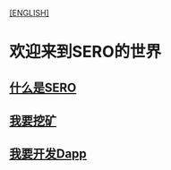 [[ENGLISH]](/index.html)

# **欢迎来到SERO的世界**



## [什么是SERO](/zh/index.html?file=home-Home)



## [我要挖矿](/zh/index.html?file=Start/from-the-binary-package)



## [我要开发Dapp](/zh/index.html?file=Tutorial/principle-of-anonymous-token)

